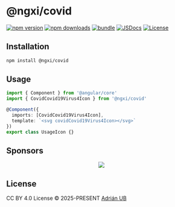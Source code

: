 # @ngxi/covid

[![npm version][npm-version-src]][npm-version-href]
[![npm downloads][npm-downloads-src]][npm-downloads-href]
[![bundle][bundle-src]][bundle-href]
[![JSDocs][jsdocs-src]][jsdocs-href]
[![License][license-src]][license-href]

## Installation

```sh
npm install @ngxi/covid
```

## Usage

```ts
import { Component } from '@angular/core'
import { CovidCovid19Virus4Icon } from '@ngxi/covid'

@Component({
  imports: [CovidCovid19Virus4Icon],
  template: `<svg covidCovid19Virus4Icon></svg>`
})
export class UsageIcon {}
```

## Sponsors

<p align="center">
  <a href="https://cdn.jsdelivr.net/gh/adrian-ub/static/sponsors.svg">
    <img src='https://cdn.jsdelivr.net/gh/adrian-ub/static/sponsors.svg'/>
  </a>
</p>

## License

CC BY 4.0 License © 2025-PRESENT [Adrián UB](https://github.com/adrian-ub)

<!-- Badges -->

[npm-version-src]: https://img.shields.io/npm/v/@ngxi/covid?style=flat&colorA=080f12&colorB=1fa669
[npm-version-href]: https://npmjs.com/package/@ngxi/covid
[npm-downloads-src]: https://img.shields.io/npm/dm/@ngxi/covid?style=flat&colorA=080f12&colorB=1fa669
[npm-downloads-href]: https://npmjs.com/package/@ngxi/covid
[bundle-src]: https://img.shields.io/bundlephobia/minzip/@ngxi/covid?style=flat&colorA=080f12&colorB=1fa669&label=minzip
[bundle-href]: https://bundlephobia.com/result?p=@ngxi/covid
[license-src]: https://img.shields.io/npm/l/@ngxi/covid?style=flat&colorA=080f12&colorB=1fa669
[license-href]: https://github.com/adrian-ub/ngxi/blob/main/LICENSE
[jsdocs-src]: https://img.shields.io/badge/jsdocs-reference-080f12?style=flat&colorA=080f12&colorB=1fa669
[jsdocs-href]: https://www.jsdocs.io/package/@ngxi/covid
